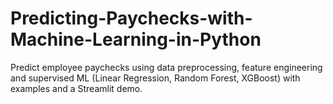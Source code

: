 # Predicting-Paychecks-with-Machine-Learning-in-Python
Predict employee paychecks using data preprocessing, feature engineering and supervised ML (Linear Regression, Random Forest, XGBoost) with examples and a Streamlit demo.

